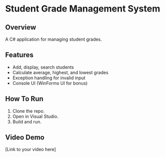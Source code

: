 # Student Grade Management System

## Overview
A C# application for managing student grades.

## Features
- Add, display, search students
- Calculate average, highest, and lowest grades
- Exception handling for invalid input
- Console UI (WinForms UI for bonus)

## How To Run
1. Clone the repo.
2. Open in Visual Studio.
3. Build and run.

## Video Demo
[Link to your video here]
